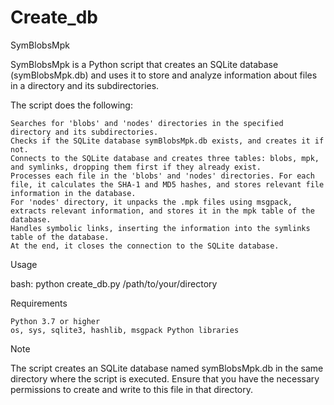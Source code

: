 # Create_db

SymBlobsMpk

SymBlobsMpk is a Python script that creates an SQLite database (symBlobsMpk.db) and uses it to store and analyze information about files in a directory and its subdirectories.

The script does the following:

    Searches for 'blobs' and 'nodes' directories in the specified directory and its subdirectories.
    Checks if the SQLite database symBlobsMpk.db exists, and creates it if not.
    Connects to the SQLite database and creates three tables: blobs, mpk, and symlinks, dropping them first if they already exist.
    Processes each file in the 'blobs' and 'nodes' directories. For each file, it calculates the SHA-1 and MD5 hashes, and stores relevant file information in the database.
    For 'nodes' directory, it unpacks the .mpk files using msgpack, extracts relevant information, and stores it in the mpk table of the database.
    Handles symbolic links, inserting the information into the symlinks table of the database.
    At the end, it closes the connection to the SQLite database.

Usage

bash: python create_db.py /path/to/your/directory

Requirements

    Python 3.7 or higher
    os, sys, sqlite3, hashlib, msgpack Python libraries

Note

The script creates an SQLite database named symBlobsMpk.db in the same directory where the script is executed. Ensure that you have the necessary permissions to create and write to this file in that directory.
